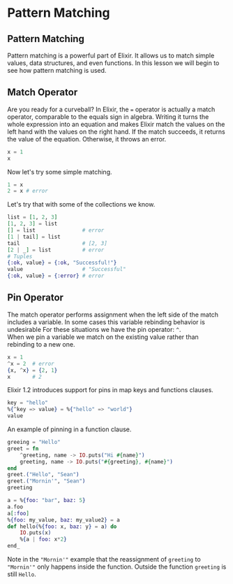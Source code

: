 # Pattern Matching

## Pattern Matching
Pattern matching is a powerful part of Elixir. It allows us to match simple values, data structures, and even functions.
In this lesson we will begin to see how pattern matching is used.

## Match Operator
Are you ready for a curveball? In Elixir, the `=` operator is actually a match operator, comparable to the equals sign in 
algebra. Writing it turns the whole expression into an equation and makes Elixir match the values on the left hand with the
values on the right hand. If the match succeeds, it returns the value of the equation. Otherwise, it throws an error.
```elixir
x = 1
x
```
Now let's try some simple matching.
```elixir
1 = x
2 = x # error
```
Let's try that with some of the collections we know.
```elixir
list = [1, 2, 3]
[1, 2, 3] = list
[] = list               # error
[1 | tail] = list
tail                    # [2, 3]
[2 | _] = list          # error
# Tuples
{:ok, value} = {:ok, "Successful!"}
value                   # "Successful"
{:ok, value} = {:error} # error
```

## Pin Operator
The match operator performs assignment when the left side of the match includes a variable. In some cases this variable
rebinding behavior is undesirable For these situations we have the pin operator: `^`.  
When we pin a variable we match on the existing value rather than rebinding to a new one.
```elixir
x = 1
^x = 2  # error
{x, ^x} = {2, 1}
x       # 2
```
Elixir 1.2 introduces support for pins in map keys and functions clauses.
```elixir
key = "hello"
%{^key => value} = %{"hello" => "world"}
value
```
An example of pinning in a function clause.
```elixir
greeing = "Hello"
greet = fn
    ^greeting, name -> IO.puts("Hi #{name}")
    greeting, name -> IO.puts("#{greeting}, #{name}")
end
greet.("Hello", "Sean")
greet.("Mornin'", "Sean")
greeting

a = %{foo: "bar", baz: 5}
a.foo
a[:foo]
%{foo: my_value, baz: my_value2} = a
def hello(%{foo: x, baz: y} = a) do
    IO.puts(x)
    %{a | foo: x*2}
end_
```
Note in the `"Mornin'"` example that the reassignment of `greeting` to `"Mornin'"` only happens inside the function. 
Outside the function `greeting` is still `Hello`.